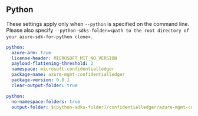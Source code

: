 ## Python

These settings apply only when `--python` is specified on the command line.
Please also specify `--python-sdks-folder=<path to the root directory of your azure-sdk-for-python clone>`.

```yaml $(python)
python:
  azure-arm: true
  license-header: MICROSOFT_MIT_NO_VERSION
  payload-flattening-threshold: 2
  namespace: microsoft.confidentialledger
  package-name: azure-mgmt-confidentialledger
  package-version: 0.0.1
  clear-output-folder: true
```

```yaml $(python)
python:
  no-namespace-folders: true
  output-folder: $(python-sdks-folder)/confidentialledger/azure-mgmt-confidentialledger/azure/mgmt/confidentialledger
```
